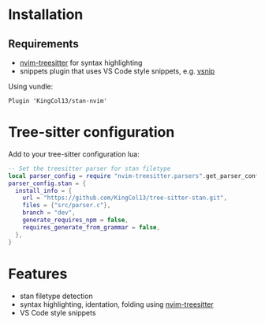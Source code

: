 # Installation

## Requirements

- [nvim-treesitter](https://github.com/nvim-treesitter/nvim-treesitter) for syntax highlighting
- snippets plugin that uses VS Code style snippets, e.g. [vsnip](https://github.com/hrsh7th/vim-vsnip)

Using vundle:

```vim
Plugin 'KingCol13/stan-nvim'
```

# Tree-sitter configuration

Add to your tree-sitter configuration lua:

```lua
-- Set the treesitter parser for stan filetype
local parser_config = require "nvim-treesitter.parsers".get_parser_configs()
parser_config.stan = {
  install_info = {
    url = "https://github.com/KingCol13/tree-sitter-stan.git",
    files = {"src/parser.c"},
    branch = "dev",
    generate_requires_npm = false,
    requires_generate_from_grammar = false,
  },
}
```

# Features

- stan filetype detection
- syntax highlighting, identation, folding using [nvim-treesitter](https://github.com/nvim-treesitter/nvim-treesitter)
- VS Code style snippets
